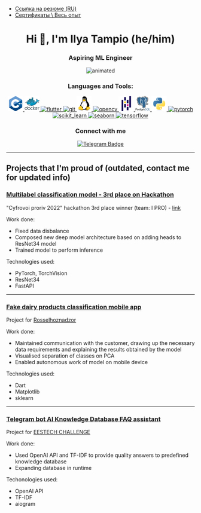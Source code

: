 - [Ссылка на резюме (RU)](https://drive.google.com/file/d/1lxK9nphd2h81kRCq7B4JkFa7c4qE8Jnw/view)
- [Сертификаты \ Весь опыт](https://github.com/Quakumei/ds-certificates)


<h1 align="center">Hi 👋, I'm Ilya Tampio (he/him)</h1>
<h3 align="center">Aspiring ML Engineer</h3>


<p align="center">
  <img src="https://i.giphy.com/media/Wj7lNjMNDxSmc/giphy.webp" alt="animated" />
</p>





<h3 align="center">Languages and Tools:</h3>
<p align="center"> <a href="https://www.w3schools.com/cpp/" target="_blank" rel="noreferrer"> <img src="https://raw.githubusercontent.com/devicons/devicon/master/icons/cplusplus/cplusplus-original.svg" alt="cplusplus" width="40" height="40"/> </a> <a href="https://www.docker.com/" target="_blank" rel="noreferrer"> <img src="https://raw.githubusercontent.com/devicons/devicon/master/icons/docker/docker-original-wordmark.svg" alt="docker" width="40" height="40"/> </a> <a href="https://flutter.dev" target="_blank" rel="noreferrer"> <img src="https://www.vectorlogo.zone/logos/flutterio/flutterio-icon.svg" alt="flutter" width="40" height="40"/> </a> <a href="https://git-scm.com/" target="_blank" rel="noreferrer"> <img src="https://www.vectorlogo.zone/logos/git-scm/git-scm-icon.svg" alt="git" width="40" height="40"/> </a> <a href="https://www.linux.org/" target="_blank" rel="noreferrer"> <img src="https://raw.githubusercontent.com/devicons/devicon/master/icons/linux/linux-original.svg" alt="linux" width="40" height="40"/> </a> <a href="https://opencv.org/" target="_blank" rel="noreferrer"> <img src="https://www.vectorlogo.zone/logos/opencv/opencv-icon.svg" alt="opencv" width="40" height="40"/> </a> <a href="https://pandas.pydata.org/" target="_blank" rel="noreferrer"> <img src="https://raw.githubusercontent.com/devicons/devicon/2ae2a900d2f041da66e950e4d48052658d850630/icons/pandas/pandas-original.svg" alt="pandas" width="40" height="40"/> </a>  <a href="https://www.postgresql.org" target="_blank" rel="noreferrer"> <img src="https://raw.githubusercontent.com/devicons/devicon/master/icons/postgresql/postgresql-original-wordmark.svg" alt="postgresql" width="40" height="40"/> </a> <a href="https://www.python.org" target="_blank" rel="noreferrer"> <img src="https://raw.githubusercontent.com/devicons/devicon/master/icons/python/python-original.svg" alt="python" width="40" height="40"/> </a> <a href="https://pytorch.org/" target="_blank" rel="noreferrer"> <img src="https://www.vectorlogo.zone/logos/pytorch/pytorch-icon.svg" alt="pytorch" width="40" height="40"/> </a> <a href="https://scikit-learn.org/" target="_blank" rel="noreferrer"> <img src="https://upload.wikimedia.org/wikipedia/commons/0/05/Scikit_learn_logo_small.svg" alt="scikit_learn" width="40" height="40"/> </a> <a href="https://seaborn.pydata.org/" target="_blank" rel="noreferrer"> <img src="https://seaborn.pydata.org/_images/logo-mark-lightbg.svg" alt="seaborn" width="40" height="40"/> </a> <a href="https://www.tensorflow.org" target="_blank" rel="noreferrer"> <img src="https://www.vectorlogo.zone/logos/tensorflow/tensorflow-icon.svg" alt="tensorflow" width="40" height="40"/> </a> </p>

<p align="center">
<!-- <img src="https://github-readme-stats.vercel.app/api?username=quakumei&show_icons=true&theme=radical" alt="quakumei" height="170"/>
<img src="https://github-readme-stats.vercel.app/api/top-langs?username=quakumei&show_icons=true&locale=en&layout=compact" alt="quakumei" hspace="10" vspace="10" height="170"/>
 -->
<h3 align="center">Connect with me</h3>
<p align="center">
  <a href="https://t.me/Quakumei">
    <img src="https://img.shields.io/badge/Telegram-white?style=for-the-badge&logo=Telegram&logoColor=blue" alt="Telegram Badge"/ height="35">
</a>
</p>

---

## Projects that I'm proud of (outdated, contact me for updated info)

### [Multilabel classification model - 3rd place on Hackathon](https://github.com/i-pro-lizaalert/ml-torch-fastapi)

"Cyfrovoi proriv 2022" hackathon 3rd place winner (team: I PRO) - [link](https://hacks-ai.ru/hackathons/757119)

Work done:
- Fixed data disbalance
- Composed new deep model architecture based on adding heads to ResNet34 model
- Trained model to perform inference

Technologies used:
- PyTorch, TorchVision
- ResNet34
- FastAPI

---
### [Fake dairy products classification mobile app](https://github.com/thevladoss/maslo_classifier)

Project for [Rosselhoznadzor](https://fsvps.gov.ru/ru)

Work done:
- Maintained communication with the customer, drawing up the necessary data requirements and explaining the results obtained by the model
- Visualised separation of classes on PCA
- Enabled autonomous work of model on mobile device

Technologies used:
- Dart
- Matplotlib
- sklearn

---
### [Telegram bot AI Knowledge Database FAQ assistant](https://github.com/Quakumei/znayu-ai)

Project for [EESTECH CHALLENGE](https://codenrock.com/contests/hackathon-eestech-challenge#/)

Work done:
- Used OpenAI API and TF-IDF to provide quality answers to predefined knowledge database
- Expanding database in runtime

Techonologies used:
- OpenAI API
- TF-IDF
- aiogram



